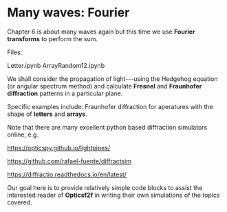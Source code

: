 # Many waves: Fourier

Chapter 6 is about many waves again but this time we use **Fourier transforms** to
perform the sum.

Files:


Letter.ipynb
ArrayRandom12.ipynb


We shall consider the propagation of light---using the Hedgehog equation (or angular spectrum method) and calculate **Fresnel** and **Fraunhofer diffraction** patterns in a particular plane. 

Specific examples include: Fraunhofer diffraction for aperatures 
with the shape of **letters** and **arrays**.

Note that there are many excellent python based diffraction simulators online, e.g.

https://opticspy.github.io/lightpipes/

https://github.com/rafael-fuente/diffractsim

https://diffractio.readthedocs.io/en/latest/

Our goal here is to provide relatively simple code blocks to
assist the interested reader of **Opticsf2f** in writing their own 
simulations of the topics covered.
